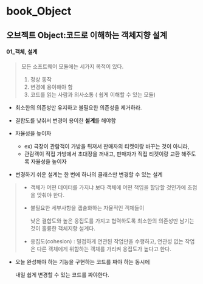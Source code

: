 # book_Object

## 오브젝트 Object:코드로 이해하는 객체지향 설계

#### 01_객체, 설계
> 모든 소프트웨어 모듈에는 세가지 목적이 있다.
> 1. 정상 동작
> 2. 변경에 용이해야 함
> 3. 코드를 읽는 사람과 의사소통 ( 쉽게 이해할 수 있는 모듈)

- 최소한의 의존성만 유지하고 불필요한 의존성을 제거하라. 
- 결합도를 낮춰서 변경이 용이한 **설계**를 해야함
- 자율성을 높이자
  - ex) 극장이 관람객이 가방을 뒤져서 판매자의 티켓이랑 바꾸는 것이 아니라, 
  - 관람객이 직접 가방에서 초대장을 꺼내고, 판매자가 직접 티켓이랑 교환 해주도록 자율성을 높이자

- 변경하기 쉬운 설계는 한 번에 하나의 클래스만 변경할 수 있는 설계 

> - 객체가 어떤 데이터를 가지냐 보다 객체에 어떤 책임을 할당할 것인가에 초점을 맞춰야 한다.
>
> - 불필요한 세부사항을 캡슐화하는 자율적인 객체들이 
>
>   낮은 결합도와 높은 응집도를 가지고 협력하도록 최소한의 의존성만 남기는 것이 훌륭한 객체지향 설계다.
>
> - 응집도(cohesion) : 밀접하게 연관된 작업만을 수행하고, 연관성 없는 작업은 다른 객체에게 위함하는 객체를 가리켜 응집도가 높다고 한다. 

- 오늘 완성해야 하는 기능을 구현하는 코드를 짜야 하는 동시에 

  내일 쉽게 변경할 수 있는 코드를 짜야한다.